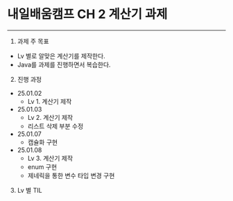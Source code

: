 # 내일배움캠프 CH 2 계산기 과제
---
1. 과제 주 목표
+  Lv 별로 알맞은 계산기를 제작한다.
+  Java를 과제를 진행하면서 복습한다.
2. 진행 과정
+ 25.01.02
  + Lv 1. 계산기 제작
+ 25.01.03
  + Lv 2. 계산기 제작
  + 리스트 삭제 부분 수정
+ 25.01.07
  + 캡슐화 구현
+ 25.01.08
  + Lv 3. 계산기 제작
  + enum 구현
  + 제네릭을 통한 변수 타입 변경 구현
3. Lv 별 TIL
